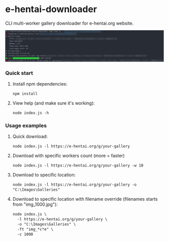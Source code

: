 # e-hentai-downloader

CLI multi-worker gallery downloader for e-hentai.org website.

![e-hentai-downloader](.docs/cli.jpg)

### Quick start

1. Install npm dependencies:
   ```shell 
   npm install
   ```
2. View help (and make sure it's working):
   ```shell
   node index.js -h
   ```

### Usage examples

1. Quick download:
    ```shell
    node index.js -l https://e-hentai.org/g/your-gallery
    ```
2. Download with specific workers count (more = faster)
    ```shell
    node index.js -l https://e-hentai.org/g/your-gallery -w 10
    ```
3. Download to specific location:
    ```shell
    node index.js -l https://e-hentai.org/g/your-gallery -o "C:\Images\Galleries"
    ```
4. Download to specific location with filename override (filenames starts from "img_1000.jpg"):
    ```shell
    node index.js \
      -l https://e-hentai.org/g/your-gallery \
      -o "C:\Images\Galleries" \
      -ft "img_*c*e" \
      -c 1000
    ```
